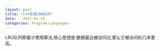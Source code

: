 ```yaml
---
layout: post
title: "C++实现LRU队列"
date:   2017-01-15
categories: Program-Languages
---
```


LRU队列即最少使用算法,核心思想是:数据最近被访问过,那么它被访问的几率更高。
